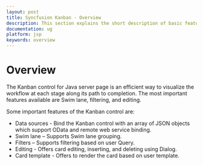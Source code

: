 ```yaml
---
layout: post
title: Syncfusion Kanban - Overview
description: This section explains the short description of basic features on the Syncfusion JSP Kanban component.
documentation: ug
platform: jsp
keywords: overview
---
```


# Overview

The Kanban control for Java server page is an efficient way to visualize the workflow at each stage along its path to completion. The most important features available are Swim lane, filtering, and editing.

Some important features of the Kanban control are:

*	Data sources - Bind the Kanban control with an array of JSON objects which support OData and remote web service binding.
*	Swim lane – Supports Swim lane grouping.
*   Filters – Supports filtering based on user Query.
*	Editing - Offers card editing, inserting, and deleting using Dialog.
*	Card template - Offers to render the card based on user template.




